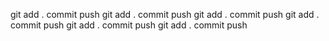 git add .
commit
push
git add .
commit
push
git add .
commit
push
git add .
commit
push
git add .
commit
push
git add .
commit
push
